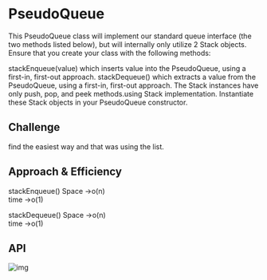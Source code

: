 # PseudoQueue
This PseudoQueue class will implement our standard queue interface (the two methods listed below), but will internally only utilize 2 Stack objects. Ensure that you create your class with the following methods:

stackEnqueue(value) which inserts value into the PseudoQueue, using a first-in, first-out approach.
stackDequeue() which extracts a value from the PseudoQueue, using a first-in, first-out approach.
The Stack instances have only push, pop, and peek methods.using Stack implementation. Instantiate these Stack objects in your PseudoQueue constructor.

## Challenge
find the easiest way and that was using the list.

## Approach & Efficiency
stackEnqueue()
Space ->o(n)  
time ->o(1)

stackDequeue()
Space ->o(n)  
time ->o(1)

## API
<!-- Description of each method publicly available to your Stack and Queue-->
![img](../../../../assets/PQ.png)
